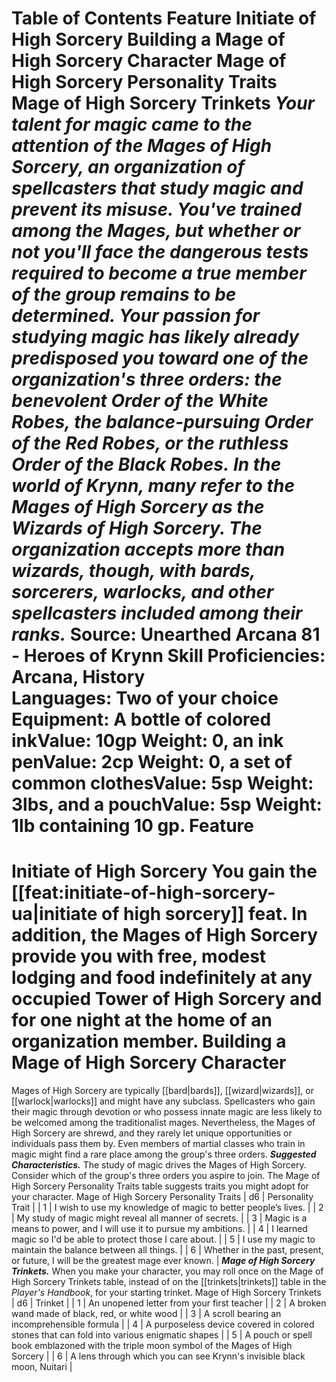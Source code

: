 Table of Contents
Feature
Initiate of High Sorcery
Building a Mage of High Sorcery Character
Mage of High Sorcery Personality Traits
Mage of High Sorcery Trinkets
***Your talent for magic came to the attention of the Mages of High Sorcery, an organization of spellcasters that study magic and prevent its misuse. You've trained among the Mages, but whether or not you'll face the dangerous tests required to become a true member of the group remains to be determined. Your passion for studying magic has likely already predisposed you toward one of the organization's three orders: the benevolent Order of the White Robes, the balance-pursuing Order of the Red Robes, or the ruthless Order of the Black Robes.***
***In the world of Krynn, many refer to the Mages of High Sorcery as the Wizards of High Sorcery. The organization accepts more than wizards, though, with bards, sorcerers, warlocks, and other spellcasters included among their ranks.***
Source: Unearthed Arcana 81 - Heroes of Krynn
**Skill Proficiencies:** Arcana, History  
**Languages:** Two of your choice  
**Equipment:** A bottle of colored inkValue: 10gp Weight: 0, an ink penValue: 2cp Weight: 0, a set of common clothesValue: 5sp Weight: 3lbs, and a pouchValue: 5sp Weight: 1lb containing 10 gp.
Feature
=======
Initiate of High Sorcery
You gain the [[feat:initiate-of-high-sorcery-ua|initiate of high sorcery]] feat.
In addition, the Mages of High Sorcery provide you with free, modest lodging and food indefinitely at any occupied Tower of High Sorcery and for one night at the home of an organization member.
Building a Mage of High Sorcery Character
=========================================
Mages of High Sorcery are typically [[bard|bards]], [[wizard|wizards]], or [[warlock|warlocks]] and might have any subclass. Spellcasters who gain their magic through devotion or who possess innate magic are less likely to be welcomed among the traditionalist mages. Nevertheless, the Mages of High Sorcery are shrewd, and they rarely let unique opportunities or individuals pass them by. Even members of martial classes who train in magic might find a rare place among the group's three orders.
***Suggested Characteristics.*** The study of magic drives the Mages of High Sorcery. Consider which of the group's three orders you aspire to join. The Mage of High Sorcery Personality Traits table suggests traits you might adopt for your character.
Mage of High Sorcery Personality Traits
| d6 | Personality Trait |
| 1 | I wish to use my knowledge of magic to better people’s lives. |
| 2 | My study of magic might reveal all manner of secrets. |
| 3 | Magic is a means to power, and I will use it to pursue my ambitions. |
| 4 | I learned magic so I'd be able to protect those I care about. |
| 5 | I use my magic to maintain the balance between all things. |
| 6 | Whether in the past, present, or future, I will be the greatest mage ever known. |
***Mage of High Sorcery Trinkets.*** When you make your character, you may roll once on the Mage of High Sorcery Trinkets table, instead of on the [[trinkets|trinkets]] table in the *Player's Handbook*, for your starting trinket.
Mage of High Sorcery Trinkets
| d6 | Trinket |
| 1 | An unopened letter from your first teacher |
| 2 | A broken wand made of black, red, or white wood |
| 3 | A scroll bearing an incomprehensible formula |
| 4 | A purposeless device covered in colored stones that can fold into various enigmatic shapes |
| 5 | A pouch or spell book emblazoned with the triple moon symbol of the Mages of High Sorcery |
| 6 | A lens through which you can see Krynn's invisible black moon, Nuitari |
